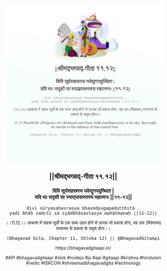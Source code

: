 <img src="../../asset/BG_11_12.png"/>
<center><h2>||श्रीमद्‍भगवद्‍-गीता ११.१२||</h2>
<h3>दिवि सूर्यसहस्रस्य भवेद्युगपदुत्थिता |<br/>यदि भाः सदृशी सा स्याद्भासस्तस्य महात्मनः ||११-१२||</h3>
<pre>divi sūryasahasrasya bhavedyugapadutthitā .<br/>yadi bhāḥ sadṛśī sā syādbhāsastasya mahātmanaḥ ||11-12||</pre>
<p>।।11.12।। आकाश में सहस्र सूर्यों के एक साथ उदय होने से उत्पन्न जो प्रकाश होगा, वह उस (विश्वरूप) परमात्मा के प्रकाश के सदृश होगा।।</p>
<pre>(Bhagavad Gita, Chapter 11, Shloka 12) || @BhagavadGitaApi</pre><p>https://bhagavadgitaapi.in/</p><p>#API #bhagavadgitaapi #slok #nodejs #js #api #gitaapi #krishna #hinduism #vedic #ISKCON #shreemadbhagavadgita #technology</p></center>